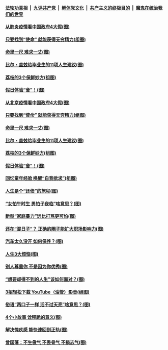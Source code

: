 

####  [法轮功真相](../../../../basic/blob/master/README.md?t=06221702) &nbsp;|&nbsp; [九评共产党](../../../../9ping.md/blob/master/README.md?t=06221702) &nbsp;|&nbsp; [解体党文化](../../../../jtdwh.md/blob/master/README.md?t=06221702)  &nbsp;|&nbsp; [共产主义的终极目的](../../../../gczydzjmd.md/blob/master/README.md?t=06221702) &nbsp;|&nbsp; [魔鬼在统治我们的世界](../../../../mgztzwmdsj.md/blob/master/README.md?t=06221702) 

#### [从肺炎疫情看中国政府4大假(图)](../pages/p8/937196.md?t=06221702) 

#### [只要找到“使命” 就能获得无穷精力(组图)](../pages/p8/937159.md?t=06221702) 

#### [命里一尺 难求一丈(图)](../pages/p8/936782.md?t=06221702) 

#### [比尔・盖兹给毕业生的11项人生建议(图)](../pages/p8/936231.md?t=06221702) 

#### [荔枝的3个保鲜妙方(组图)](../pages/p8/936950.md?t=06221702) 

#### [假日体验“舍”！(图)](../pages/p8/937183.md?t=06221702) 

#### [从北京疫情看中国政府4大假(图)](../pages/p8/937196.md?t=06221702) 

#### [只要找到“使命” 就能获得无穷精力(组图)](../pages/p8/937159.md?t=06221702) 

#### [命里一尺 难求一丈(图)](../pages/p8/936782.md?t=06221702) 

#### [比尔・盖兹给毕业生的11项人生建议(图)](../pages/p8/936231.md?t=06221702) 

#### [荔枝的3个保鲜妙方(组图)](../pages/p8/936950.md?t=06221702) 

#### [假日体验“舍”！(图)](../pages/p8/937183.md?t=06221702) 

#### [回忆童年经验 唤醒“自我欲求”(组图)](../pages/p8/937082.md?t=06221702) 

#### [人生是个“还债”的旅程(图)](../pages/p8/936768.md?t=06221702) 

#### [“女怕午时生 男怕子夜临”啥意思？(图)](../pages/p8/937081.md?t=06221702) 

#### [新型“家庭暴力”远比打骂更可怕(图)](../pages/p8/936230.md?t=06221702) 

#### [还在“混日子”？ 正确的圈子能扩大职场影响力(图)](../pages/p8/937049.md?t=06221702) 

#### [汽车太久没开 如何保养？(图)](../pages/p8/937035.md?t=06221702) 

#### [人生3大烦恼(图)](../pages/p8/936959.md?t=06221702) 

#### [别人尊重你 不是因为你优秀(图)](../pages/p8/936253.md?t=06221702) 

#### [“想要却得不到的人生”该如何面对？(图)](../pages/p8/936933.md?t=06221702) 

#### [3招轻松下载 YouTube（油管）影音(组图)](../pages/p8/936922.md?t=06221702) 

#### [俗语“两口子一样 活不过天亮”啥意思？(图)](../pages/p8/936917.md?t=06221702) 

#### [4个小故事 诠释跪的意义(图)](../pages/p8/936353.md?t=06221702) 

#### [解决愧疚感 能快速回到正轨(图)](../pages/p8/936834.md?t=06221702) 

#### [曾国藩：不生傲气 不丢骨气 不损志气(图)](../pages/p8/936248.md?t=06221702) 

